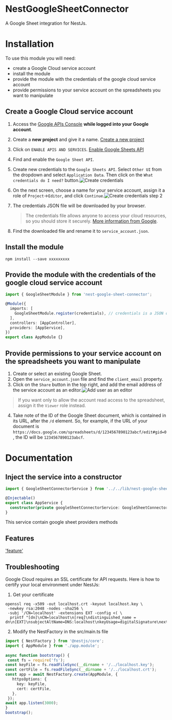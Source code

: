 # NestGoogleSheetConnector
A Google Sheet integration for NestJs.


# Installation

To use this module you will need:
- create a Google Cloud service account
- install the module
- provide the module with the credentials of the google cloud service account
- provide permissions to your service account on the spreadsheets you want to manipulate

## Create a Google Cloud service account

1. Access the  [Google APIs Console](https://console.developers.google.com/)  **while logged into your Google account**.
2. Create a **new project** and give it a name.
[Create a new project](https://robocorp.com/docs/static/build/development-guide/google-sheets/interacting-with-google-sheets/console-create-project.png)
3. Click on  `ENABLE APIS AND SERVICES`.
[Enable Google Sheets API](https://robocorp.com/docs/static/build/development-guide/google-sheets/interacting-with-google-sheets/enable-google-sheets-api.png)
4. Find and enable the `Google Sheet API`.
5. Create new credentials to the `Google Sheets API`. Select `Other UI` from the dropdown and select `Application Data`. Then click on the `What credentials do I need?` button.![Create credentials](https://robocorp.com/docs/static/build/development-guide/google-sheets/interacting-with-google-sheets/create-credentials.png)
6. On the next screen, choose a name for your service account, assign it a role of `Project`->`Editor`, and click `Continue`.![Create credentials step 2](https://robocorp.com/docs/static/build/development-guide/google-sheets/interacting-with-google-sheets/create-credentials-step2.png)
7. The credentials JSON file will be downloaded by your browser.

   > The credentials file allows anyone to access your cloud resources, so you should store it securely.  [More information from Google](https://cloud.google.com/iam/docs/understanding-service-accounts#managing_service_account_keys).

8.  Find the downloaded file and rename it to  `service_account.json`.

## Install the module
```
npm install --save xxxxxxxxx
```

## Provide the module with the credentials of the google cloud service account
```ts
import { GoogleSheetModule } from 'nest-google-sheet-connector';

@Module({  
  imports: [  
    GoogleSheetModule.register(credentials), // credentials is a JSON object downloaded from Google Cloud Platform  
  ],  
  controllers: [AppController],  
  providers: [AppService],  
})  
export class AppModule {}
```

## Provide permissions to your service account on the spreadsheets you want to manipulate
1.  Create or select an existing Google Sheet.
2.  Open the  `service_account.json`  file and find the  `client_email`  property.
3.  Click on the  `Share`  button in the top right, and add the email address of the service account as an editor.![Add user as an editor](https://robocorp.com/docs/static/build/development-guide/google-sheets/interacting-with-google-sheets/spreadsheet-add-user-as-editor.png)

>If you want only to allow the account read access to the spreadsheet, assign it the `Viewer` role instead.

4. Take note of the ID of the Google Sheet document, which is contained in its URL, after the  `/d`  element. So, for example, if the URL of your document is  `https://docs.google.com/spreadsheets/d/1234567890123abcf/edit#gid=0`, the ID will be  `1234567890123abcf`.

# Documentation
## Inject the service into a constructor
```ts
import { GoogleSheetConnectorService } from '../../lib/nest-google-sheet-connector';

@Injectable()  
export class AppService {  
  constructor(private googleSheetConnectorService: GoogleSheetConnectorService) {}  
}
```
This service contain google sheet providers methods
## Features
['feature'](ressources/img.png)
## Troubleshooting
Google Cloud requires an SSL certificate for API requests.
Here is how to certify your local environment under NestJs:

1. Get your certificate
 ```
 openssl req -x509 -out localhost.crt -keyout localhost.key \
  -newkey rsa:2048 -nodes -sha256 \
  -subj '/CN=localhost' -extensions EXT -config <( \
   printf "[dn]\nCN=localhost\n[req]\ndistinguished_name = dn\n[EXT]\nsubjectAltName=DNS:localhost\nkeyUsage=digitalSignature\nextendedKeyUsage=serverAuth")
 ```
2. Modify the NestFactory in the src/main.ts file
 ```ts
import { NestFactory } from '@nestjs/core';  
import { AppModule } from './app.module';  
  
async function bootstrap() {  
  const fs = require('fs');  
 const keyFile = fs.readFileSync(__dirname + '/../localhost.key');  
 const certFile = fs.readFileSync(__dirname + '/../localhost.crt');  
 const app = await NestFactory.create(AppModule, {  
    httpsOptions: {  
      key: keyFile,  
	  cert: certFile,  
    },  
  });  
 await app.listen(3000);  
}  
bootstrap();
 ```
